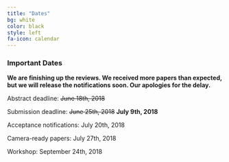 ```yaml
---
title: "Dates"
bg: white
color: black
style: left
fa-icon: calendar
---
```


### Important Dates

**We are finishing up the reviews. We received more papers than expected, but we will release the notifications soon. Our apologies for the delay.**

Abstract deadline: <s>June 18th, 2018</s>

Submission deadline: <s>June 25th, 2018</s> **July 9th, 2018**

Acceptance notifications: July 20th, 2018

Camera-ready papers: July 27th, 2018

Workshop: September 24th, 2018
